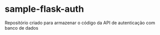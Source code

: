 # sample-flask-auth

Repositório criado para armazenar o código da API de autenticação com banco de dados